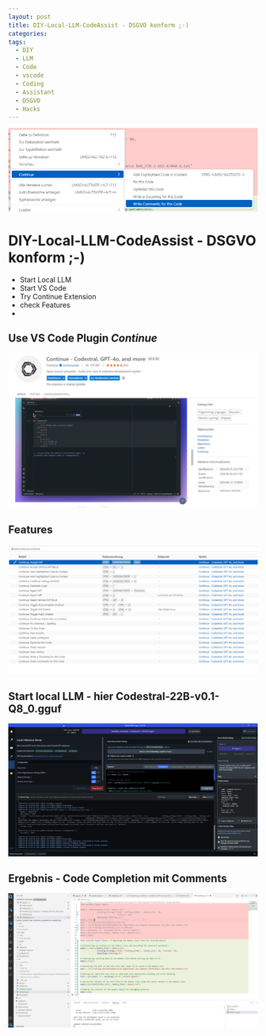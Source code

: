 ```yaml
---
layout: post
title: DIY-Local-LLM-CodeAssist - DSGVO konform ;-)
categories: 
tags:
  - DIY
  - LLM
  - Code
  - vscode
  - Coding
  - Assistant
  - DSGVO
  - Hacks
---
```


![](../pics/2024-07-01-DIY-Local-LLM-code-Assist_image_1.png)

# DIY-Local-LLM-CodeAssist - DSGVO konform ;-)

- Start Local LLM 
- Start VS Code 
- Try Continue Extension 
- check Features 
- 

## Use VS Code Plugin _Continue_

![](../pics/2024-07-01-DIY-Local-LLM-code-Assist_image_2.png)

## Features 
![](../pics/2024-07-01-DIY-Local-LLM-code-Assist_image_3.png)

## Start local LLM - hier Codestral-22B-v0.1-Q8_0.gguf

![](../pics/2024-07-01-DIY-Local-LLM-code-Assist_image_4.png)

## Ergebnis - Code Completion mit Comments 

![](../pics/2024-07-01-DIY-Local-LLM-code-Assist_image_5.png)

